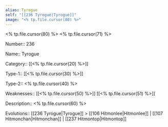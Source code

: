 ```yaml
---
alias: Tyrogue
self: "[[236 Tyrogue|Tyrogue]]"
image: "<% tp.file.cursor(80) %>"
---
```


<% tp.file.cursor(80) %>
<% tp.file.cursor(71) %>

Number:: 236

Name:: Tyrogue

Category:: [[<% tp.file.cursor(20) %>]]

Type-1:: [[<% tp.file.cursor(30) %>]]

Type-2:: <% tp.file.cursor(40) %>

Weaknesses:: [[<% tp.file.cursor(50) %>]] [[<% tp.file.cursor(51) %>]]

Description:: <% tp.file.cursor(60) %>

Evolutions:: [[236 Tyrogue|Tyrogue]] > [[106 Hitmonlee|Hitmonlee]] | [[107 Hitmonchan|Hitmonchan]] | [[237 Hitmontop|Hitmontop]]
